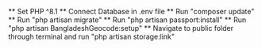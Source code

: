 ** Set PHP ^8.1
** Connect Database in .env file
** Run "composer update"
** Run "php artisan migrate"
** Run "php artisan passport:install"
** Run "php artisan BangladeshGeocode:setup"
** Navigate to public folder through terminal and run "php artisan storage:link"